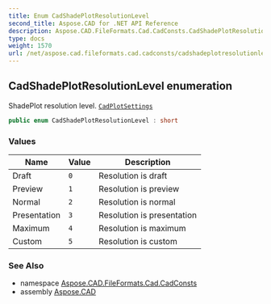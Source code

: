 ```yaml
---
title: Enum CadShadePlotResolutionLevel
second_title: Aspose.CAD for .NET API Reference
description: Aspose.CAD.FileFormats.Cad.CadConsts.CadShadePlotResolutionLevel enum. ShadePlot resolution level. CadPlotSettings
type: docs
weight: 1570
url: /net/aspose.cad.fileformats.cad.cadconsts/cadshadeplotresolutionlevel/
---
```

## CadShadePlotResolutionLevel enumeration

ShadePlot resolution level. [`CadPlotSettings`](../../aspose.cad.fileformats.cad.cadobjects/cadplotsettings/)

```csharp
public enum CadShadePlotResolutionLevel : short
```

### Values

| Name | Value | Description |
| --- | --- | --- |
| Draft | `0` | Resolution is draft |
| Preview | `1` | Resolution is preview |
| Normal | `2` | Resolution is normal |
| Presentation | `3` | Resolution is presentation |
| Maximum | `4` | Resolution is maximum |
| Custom | `5` | Resolution is custom |

### See Also

* namespace [Aspose.CAD.FileFormats.Cad.CadConsts](../../aspose.cad.fileformats.cad.cadconsts/)
* assembly [Aspose.CAD](../../)


